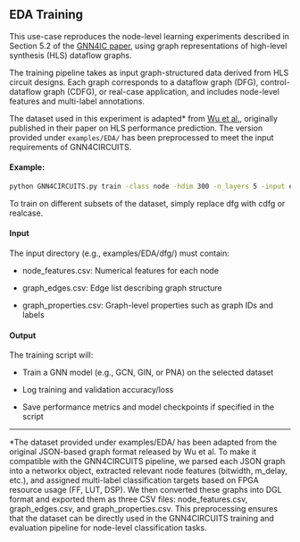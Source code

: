 ## EDA Training

This use-case reproduces the node-level learning experiments described in Section 5.2 of the [GNN4IC paper](https://arxiv.org/abs/2201.06848), using graph representations of high-level synthesis (HLS) dataflow graphs.

The training pipeline takes as input graph-structured data derived from HLS circuit designs. Each graph corresponds to a dataflow graph (DFG), control-dataflow graph (CDFG), or real-case application, and includes node-level features and multi-label annotations.

The dataset used in this experiment is adapted* from [Wu et al.](https://github.com/lydiawunan/HLS-Perf-Prediction-with-GNNs/tree/main), originally published in their paper on HLS performance prediction. The version provided under `examples/EDA/` has been preprocessed to meet the input requirements of GNN4CIRCUITS.

#### Example:

```bash
python GNN4CIRCUITS.py train -class node -hdim 300 -n_layers 5 -input examples/EDA/dfg
```

To train on different subsets of the dataset, simply replace dfg with cdfg or realcase.

#### Input

The input directory (e.g., examples/EDA/dfg/) must contain:

- node_features.csv: Numerical features for each node

- graph_edges.csv: Edge list describing graph structure

- graph_properties.csv: Graph-level properties such as graph IDs and labels

#### Output
The training script will:

- Train a GNN model (e.g., GCN, GIN, or PNA) on the selected dataset

- Log training and validation accuracy/loss

- Save performance metrics and model checkpoints if specified in the script


---
*The dataset provided under examples/EDA/ has been adapted from the original JSON-based graph format released by Wu et al. To make it compatible with the GNN4CIRCUITS pipeline, we parsed each JSON graph into a networkx object, extracted relevant node features (bitwidth, m_delay, etc.), and assigned multi-label classification targets based on FPGA resource usage (FF, LUT, DSP). We then converted these graphs into DGL format and exported them as three CSV files: node_features.csv, graph_edges.csv, and graph_properties.csv. This preprocessing ensures that the dataset can be directly used in the GNN4CIRCUITS training and evaluation pipeline for node-level classification tasks.
